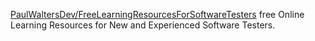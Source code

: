 
[PaulWaltersDev/FreeLearningResourcesForSoftwareTesters](https://github.com/PaulWaltersDev/FreeLearningResourcesForSoftwareTesters)
free Online Learning Resources for New and Experienced Software Testers.
